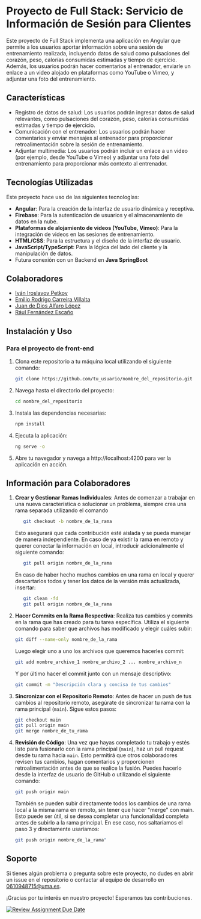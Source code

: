 # Proyecto de Full Stack: Servicio de Información de Sesión para Clientes

Este proyecto de Full Stack implementa una aplicación en Angular que permite a los usuarios aportar información sobre una sesión de entrenamiento realizada, incluyendo datos de salud como pulsaciones del corazón, peso, calorías consumidas estimadas y tiempo de ejercicio. Además, los usuarios podrán hacer comentarios al entrenador, enviarle un enlace a un video alojado en plataformas como YouTube o Vimeo, y adjuntar una foto del entrenamiento.

## Características

- Registro de datos de salud: Los usuarios podrán ingresar datos de salud relevantes, como pulsaciones del corazón, peso, calorías consumidas estimadas y tiempo de ejercicio.
- Comunicación con el entrenador: Los usuarios podrán hacer comentarios y enviar mensajes al entrenador para proporcionar retroalimentación sobre la sesión de entrenamiento.
- Adjuntar multimedia: Los usuarios podrán incluir un enlace a un video (por ejemplo, desde YouTube o Vimeo) y adjuntar una foto del entrenamiento para proporcionar más contexto al entrenador.

## Tecnologías Utilizadas

Este proyecto hace uso de las siguientes tecnologías:

- **Angular**: Para la creación de la interfaz de usuario dinámica y receptiva.
- **Firebase**: Para la autenticación de usuarios y el almacenamiento de datos en la nube.
- **Plataformas de alojamiento de videos (YouTube, Vimeo)**: Para la integración de videos en las sesiones de entrenamiento.
- **HTML/CSS**: Para la estructura y el diseño de la interfaz de usuario.
- **JavaScript/TypeScript**: Para la lógica del lado del cliente y la manipulación de datos.
- Futura conexión con un Backend en **Java SpringBoot**

## Colaboradores


- [Iván Iroslavov Petkov](https://github.com/linceazul)
- [Emilio Rodrigo Carreira Villalta](https://github.com/rorro6787)
- [Juan de Dios Alfaro López](https://github.com/Muellealfa)
- [Rául Fernández Escaño](https://github.com/raulfernandez1)



## Instalación y Uso
### Para el proyecto de front-end

1. Clona este repositorio a tu máquina local utilizando el siguiente comando:

   ```bash
   git clone https://github.com/tu_usuario/nombre_del_repositorio.git
2. Navega hasta el directorio del proyecto:
   ```bash
   cd nombre_del_repositorio
3. Instala las dependencias necesarias:
   ```bash
   npm install
4. Ejecuta la aplicación:
   ```bash
   ng serve -o
5. Abre tu navegador y navega a http://localhost:4200 para ver la aplicación en acción.
## Información para Colaboradores


1. **Crear y Gestionar Ramas Individuales**: Antes de comenzar a trabajar en una nueva característica o solucionar un problema, siempre crea una rama separada utilizando el comando
   ```bash
      git checkout -b nombre_de_la_rama
   ```
    Esto asegurará que cada contribución esté aislada y se pueda manejar de manera independiente.
    En caso de ya existir la rama en remoto y querer conectar la información en local, introducir adicionalmente el siguiente comando:
   ```bash
      git pull origin nombre_de_la_rama
   ```
   En caso de haber hecho muchos cambios en una rama en local y querer descartarlos todos y tener los datos de la versión más actualizada, insertar:
   ```bash
      git clean -fd
      git pull origin nombre_de_la_rama
   ```

4. **Hacer Commits en la Rama Respectiva**: Realiza tus cambios y commits en la rama que has creado para tu tarea específica. Utiliza el siguiente comando para saber que archivos has modificado y elegir cuáles subir:
   ```bash
   git diff --name-only nombre_de_la_rama
   ```
   Luego elegir uno a uno los archivos que queremos hacerles commit:
   ```bash
   git add nombre_archivo_1 nombre_archivo_2 ... nombre_archivo_n
   ```
   Y por último hacer el commit junto con un mensaje descriptivo:
   ```bash
   git commit -m "Descripción clara y concisa de tus cambios"
   ```

6. **Sincronizar con el Repositorio Remoto**: Antes de hacer un push de tus cambios al repositorio remoto, asegúrate de sincronizar tu rama con la rama principal (`main`). Sigue estos pasos:
   ```bash
   git checkout main
   git pull origin main
   git merge nombre_de_tu_rama
   ```

8. **Revisión de Código**: Una vez que hayas completado tu trabajo y estés listo para fusionarlo con la rama principal (`main`), haz un pull request desde tu rama hacia `main`. Esto permitirá que otros colaboradores revisen tus cambios, hagan comentarios y proporcionen retroalimentación antes de que se realice la fusión. Puedes hacerlo desde la interfaz de usuario de GitHub o utilizando el siguiente comando:
   ```bash
   git push origin main
   ```
   También se pueden subir directamente todos los cambios de una rama local a la misma rama en remoto, sin tener que hacer "merge" con main. Esto puede ser útil, si se desea completar una funcionalidad completa antes de subirlo a la rama principal. En ese caso, nos saltaríamos el paso 3 y directamente usaríamos:
   ```bash
   git push origin nombre_de_la_rama"
   ```
## Soporte

Si tienes algún problema o pregunta sobre este proyecto, no dudes en abrir un issue en el repositorio o contactar al equipo de desarrollo en 0610948715@uma.es.

¡Gracias por tu interés en nuestro proyecto! Esperamos tus contribuciones.


[![Review Assignment Due Date](https://classroom.github.com/assets/deadline-readme-button-24ddc0f5d75046c5622901739e7c5dd533143b0c8e959d652212380cedb1ea36.svg)](https://classroom.github.com/a/5-86A-DI)
